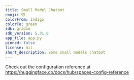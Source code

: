 ```yaml
---
title: Small Model Chatbot
emoji: 😻
colorFrom: indigo
colorTo: green
sdk: gradio
sdk_version: 5.31.0
app_file: app.py
pinned: false
license: mit
short_description: Some small models chatbot
---
```


Check out the configuration reference at https://huggingface.co/docs/hub/spaces-config-reference

